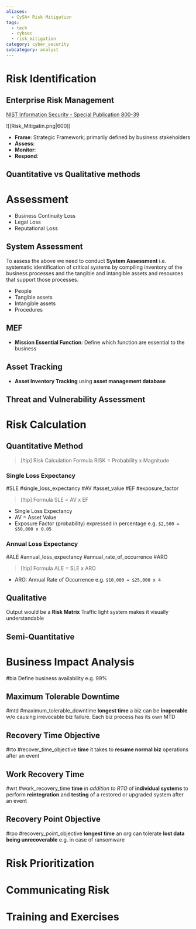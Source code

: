 ```yaml
---
aliases:
  - CySA+ Risk Mitigation
tags:
  - tech
  - cybsec
  - risk_mitigation
category: cyber_security
subcategory: analyst
---
```

# Risk Identification
## Enterprise Risk Management
[NIST Information Security - Special Publication 800-39](https://nvlpubs.nist.gov/nistpubs/legacy/sp/nistspecialpublication800-39.pdf)

![[Risk_Mitigatin.png|600]]
- **Frame**: Strategic Framework; primarily defined by business stakeholders
- **Assess**:
- **Monitor**:
- **Respond**:

## Quantitative vs Qualitative methods

# Assessment
- Business Continuity Loss
- Legal Loss
- Reputational Loss

## System Assessment
To assess the above we need to conduct **System Assessment** i.e. systematic identification of critical systems by compiling inventory of the business processes and the tangible and intangible assets and resources that support those processes.
- People
- Tangible assets
- Intangible assets
- Procedures
## MEF
- **Mission Essential Function**: Define which function are essential to the business
## Asset Tracking
- **Asset Inventory Tracking** using **asset management database**
## Threat and Vulnerability Assessment
# Risk Calculation
## Quantitative Method
> [!tip] Risk Calculation Formula
RISK = Probability x Magnitude

### Single Loss Expectancy
#SLE #single_loss_expectancy #AV #asset_value #EF #exposure_factor
> [!tip] Formula
SLE = AV x EF
- Single Loss Expectancy
- AV = Asset Value
- Exposure Factor (probability) expressed in percentage
e.g. `$2,500 = $50,000 x 0.05`

### Annual Loss Expectancy
#ALE #annual_loss_expectancy #annual_rate_of_occurrence #ARO 
> [!tip] Formula
ALE = SLE x ARO
- ARO: Annual Rate of Occurrence
e.g. `$10,000 = $25,000 x 4`

## Qualitative
Output would be a **Risk Matrix**
Traffic light system makes it visually understandable

## Semi-Quantitative

# Business Impact Analysis
#bia 
Define business availability e.g. 99%
## Maximum Tolerable Downtime
#mtd #maximum_tolerable_downtime
**longest time** a biz can be **inoperable** w/o causing irrevocable biz failure.
Each biz process has its own MTD
## Recovery Time Objective
#rto #recover_time_objective
**time** it takes to **resume normal biz** operations after an event
## Work Recovery Time
#wrt #work_recovery_time
**time** *in addition to RTO* of **individual systems** to perform **reintegration** and **testing** of a restored or upgraded system after an event
## Recovery Point Objective 
#rpo #recovery_point_objective
**longest time** an org can tolerate **lost data being unrecoverable**
e.g. in case of ransomware
# Risk Prioritization
# Communicating Risk
# Training and Exercises